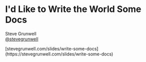 <!-- .slide: class="has-background-image" data-background-image="resources/coke-darken.jpg" data-background-position="center center" data-background-size="cover" -->
# I'd Like to Write the World Some Docs

Steve Grunwell<br>
[@stevegrunwell](https://twitter.com/stevegrunwell)

<!-- .element: class="slides-link" -->[stevegrunwell.com/slides/write-some-docs](https://stevegrunwell.com/slides/write-some-docs)
